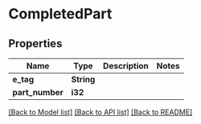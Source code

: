 # CompletedPart

## Properties

Name | Type | Description | Notes
------------ | ------------- | ------------- | -------------
**e_tag** | **String** |  | 
**part_number** | **i32** |  | 

[[Back to Model list]](../README.md#documentation-for-models) [[Back to API list]](../README.md#documentation-for-api-endpoints) [[Back to README]](../README.md)


